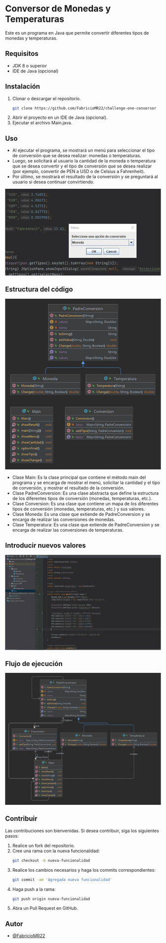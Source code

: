 # Conversor de Monedas y Temperaturas
Este es un programa en Java que permite convertir diferentes tipos de monedas y temperaturas.

## Requisitos
- JDK 8 o superior
- IDE de Java (opcional)

## Instalación
1. Clonar o descargar el repositorio.
    ```bash
    git clone https://github.com/FabricioMR22/challenge-one-conversor
    ```
2. Abrir el proyecto en un IDE de Java (opcional).
3. Ejecutar el archivo Main.java.

## Uso

- Al ejecutar el programa, se mostrará un menú para seleccionar el tipo de conversión que se desea realizar: monedas o temperaturas.
- Luego, se solicitará al usuario la cantidad de la moneda o temperatura que se desea convertir y el tipo de conversión que se desea realizar (por ejemplo, convertir de PEN a USD o de Celsius a Fahrenheit).
- Por último, se mostrará el resultado de la conversión y se preguntará al usuario si desea continuar convirtiendo.

<div style="text-align:center">
  <img src="src/resourcesMD/uso.gif" alt="uso">
</div>

## Estructura del código
![class.png](src%2FresourcesMD%2Fclass.png)

- Clase Main: Es la clase principal que contiene el método main del programa y se encarga de mostrar el menú, solicitar la cantidad y el tipo de conversión, y mostrar el resultado de la conversión.
- Clase PadreConversion: Es una clase abstracta que define la estructura de los diferentes tipos de conversión (monedas, temperaturas, etc.).
- Clase Conversion: Es una clase que contiene un mapa de los diferentes tipos de conversión (monedas, temperaturas, etc.) y sus valores.
- Clase Moneda: Es una clase que extiende de PadreConversion y se encarga de realizar las conversiones de monedas.
- Clase Temperatura: Es una clase que extiende de PadreConversion y se encarga de realizar las conversiones de temperaturas.

## Introducir nuevos valores

![intro.gif](src%2FresourcesMD%2Fintro.gif)

## Flujo de ejecución
![flowclass.png](src%2FresourcesMD%2Fflowclass.png)

## Contribuir
Las contribuciones son bienvenidas. Si desea contribuir, siga los siguientes pasos:

1. Realice un fork del repositorio.
2. Cree una rama con la nueva funcionalidad: 
    ```bash
   git checkout -b nueva-funcionalidad
    ```
3. Realice los cambios necesarios y haga los commits correspondientes:
    ```bash
    git commit -am 'Agregada nueva funcionalidad'
    ```
4. Haga push a la rama:
    ```bash
   git push origin nueva-funcionalidad
    ```
5. Abra un Pull Request en GitHub.

## Autor

- [@FabricioMR22](https://github.com/FabricioMR22)